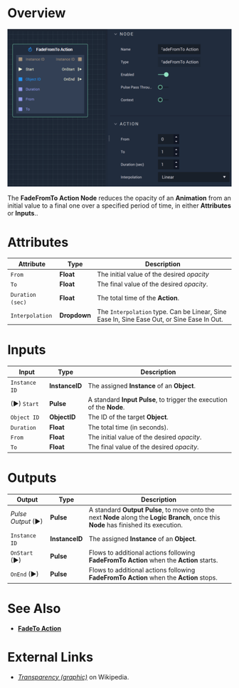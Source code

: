 # Overview

![The FadeFromTo Action Node.](../../.gitbook/assets/fadefromtoaction.png)

The **FadeFromTo Action Node** reduces the opacity of an **Animation** from an initial value to a final one over a specified period of time, in either **Attributes** or **Inputs**..

# Attributes

|Attribute|Type|Description|
|---|---|---|
|`From`|**Float**|The initial value of the desired *opacity*|
|`To`|**Float**|The final value of the desired *opacity*.|
|`Duration (sec)`|**Float**|The total time of the **Action**.|
|`Interpolation`|**Dropdown**|The `Interpolation` type. Can be Linear, Sine Ease In, Sine Ease Out, or Sine Ease In Out.|

# Inputs

|Input|Type|Description|
|---|---|---|
|`Instance ID`| **InstanceID** | The assigned **Instance** of an **Object**.|
|(►) `Start`|**Pulse**|A standard **Input Pulse**, to trigger the execution of the **Node**.|
|`Object ID`|**ObjectID**|The ID of the target **Object**.|
|`Duration`|**Float**|The total time (in seconds).|
|`From`|**Float**|The initial value of the desired *opacity*.|
|`To`|**Float**| The final value of the desired *opacity*.|

# Outputs

|Output|Type|Description|
|---|---|---|
|*Pulse Output* (►)|**Pulse**|A standard **Output Pulse**, to move onto the next **Node** along the **Logic Branch**, once this **Node** has finished its execution.|
|`Instance ID`|**InstanceID**|The assigned **Instance** of an **Object**.|
|`OnStart` (►)|**Pulse**|Flows to additional actions following **FadeFromTo Action** when the **Action** starts.|
|`OnEnd` (►)|**Pulse**|Flows to additional actions following **FadeFromTo Action** when the **Action** stops.|

# See Also

* [**FadeTo Action**](fadetoaction.md)

# External Links

* [_Transparency \(graphic\)_](https://en.wikipedia.org/wiki/Transparency_%28graphic%29) on Wikipedia.

